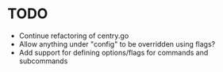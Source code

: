 # TODO
- Continue refactoring of centry.go
- Allow anything under "config" to be overridden using flags?
- Add support for defining options/flags for commands and subcommands
